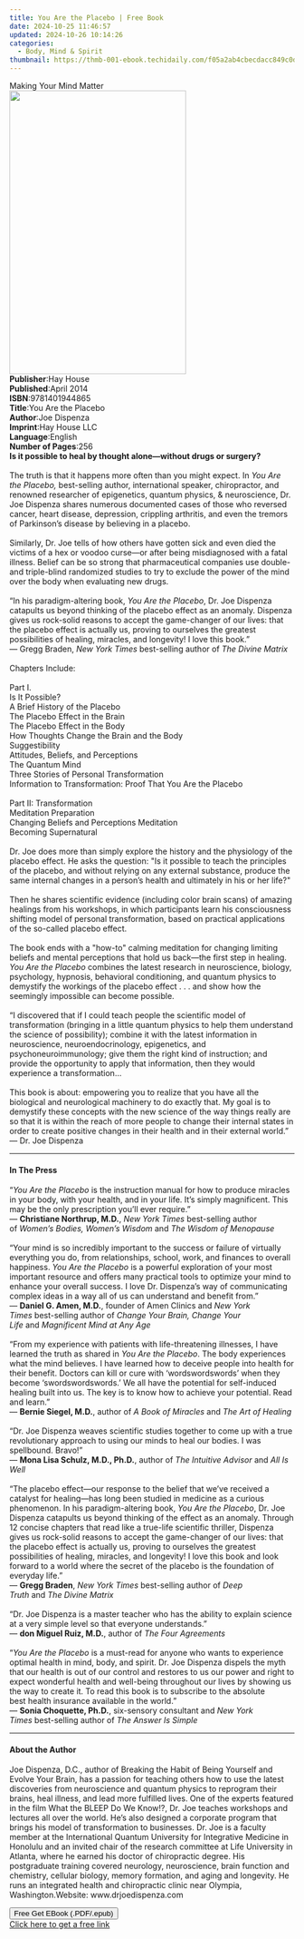 ```yaml
---
title: You Are the Placebo | Free Book
date: 2024-10-25 11:46:57
updated: 2024-10-26 10:14:26
categories:
  - Body, Mind & Spirit
thumbnail: https://thmb-001-ebook.techidaily.com/f05a2ab4cbecdacc849c0d6deabf44a7de1bc15b77bbaeb6220b3dac9acdda9e.jpg
---
```

<main id="book-container">
  <div class="flex flex-col">
    <div class="book-brief flex-1 py-6 px-4 sm:p-6 md:py-10 md:px-8">
      <!-- brief-->
      <div class="book-brief-main">Making Your Mind Matter</div>
    </div>
    <div
      class="book-meta-info flex-1 grid gap-4 col-start-1 col-end-3 row-start-1 sm:mb-6 sm:grid-cols-4 lg:gap-6 lg:col-start-2 lg:row-end-6 lg:row-span-6 lg:mb-0"
    >
      <div
        class="book-meta-info-left place-content-center mt-4 p-4 text-sm leading-6 col-start-2 col-span-2 dark:text-slate-400"
      >
        <img
          class="w-full h-500 object-cover rounded-lg sm:h-255 sm:col-span-2 lg:col-span-full"
          src="https://img-001-ebook.techidaily.com/bea97b1bd505bddf462b055146d72147d81bb63d0f5d6efb5e815c9e67cf4354.jpg"
          alt=""
          width="312"
          height="500"
        />
      </div>
      <div
        class="book-meta-info-right mt-2 col-start-1 row-start-2 col-span-3 self-center"
      >
        <!-- meta data  -->
        <div class="flex flex-col px-4 md:px-8">
          <div class="flex-1">
            <strong>Publisher</strong>:<span class="px-2">Hay House</span>
          </div>
          <div class="flex-1">
            <strong>Published</strong>:<span class="px-2">April 2014</span>
          </div>
          <div class="flex-1">
            <strong>ISBN</strong>:<span class="px-2">9781401944865</span>
          </div>
          <div class="flex-1">
            <strong>Title</strong>:<span class="px-2">You Are the Placebo</span>
          </div>
          <div class="flex-1">
            <strong>Author</strong>:<span class="px-2">Joe Dispenza</span>
          </div>
          <div class="flex-1">
            <strong>Imprint</strong>:<span class="px-2">Hay House LLC</span>
          </div>
          <div class="flex-1">
            <strong>Language</strong>:<span class="px-2">English</span>
          </div>
          <div class="flex-1">
            <strong>Number of Pages</strong>:<span class="px-2">256</span>
          </div>
        </div>
      </div>
    </div>
    <div class="book-description flex-1 py-6 px-4 sm:p-6 md:py-10 md:px-8">
      <div class="book-description-main">
        <div accordion-content="" id="description">
          <b
            >Is it possible to heal by thought alone—without drugs or surgery? </b
          ><br /><br />The truth is that it happens more often than you might
          expect. In <i>You Are the Placebo, </i>best-selling author,
          international speaker, chiropractor, and renowned researcher of
          epigenetics, quantum physics, &amp; neuroscience, Dr. Joe Dispenza
          shares numerous documented cases of those who reversed cancer, heart
          disease, depression, crippling arthritis, and even the tremors of
          Parkinson’s disease by believing in a placebo.<br /><br />
          Similarly, Dr. Joe tells of how others have gotten sick and even died
          the victims of a hex or voodoo curse—or after being misdiagnosed with
          a fatal illness. Belief can be so strong that pharmaceutical companies
          use double- and triple-blind randomized studies to try to exclude the
          power of the mind over the body when evaluating new drugs.<br /><br />
          “In his paradigm-altering book, <i>You Are the Placebo</i>, Dr. Joe
          Dispenza catapults us beyond thinking of the placebo effect as an
          anomaly. Dispenza gives us rock-solid reasons to accept the
          game-changer of our lives: that the placebo effect is actually us,
          proving to ourselves the greatest possibilities of healing, miracles,
          and longevity! I love this book.”<br />
          — Gregg Braden, <i>New York Times</i> best-selling author of
          <i>The Divine Matrix</i><br />
          &nbsp;<br />
          Chapters Include:<br /><br />Part I.<br />Is It Possible?<br />
          A Brief History of the Placebo<br />
          The Placebo Effect in the Brain<br />
          The Placebo Effect in the Body<br />
          How Thoughts Change the Brain and the Body<br />
          Suggestibility<br />
          Attitudes, Beliefs, and Perceptions<br />
          The Quantum Mind<br />
          Three Stories of Personal Transformation<br />
          Information to Transformation: Proof That You Are the Placebo<br /><br />Part
          II: Transformation<br />
          Meditation Preparation<br />
          Changing Beliefs and Perceptions Meditation<br />
          Becoming Supernatural<br /><br />
          Dr. Joe does more than simply explore the history and the physiology
          of the placebo effect. He asks the question: "Is it possible to teach
          the principles of the placebo, and without relying on any external
          substance, produce the same internal changes in a person’s health and
          ultimately in his or her life?"<br /><br />
          Then he shares scientific evidence (including color brain scans) of
          amazing healings from his workshops, in which participants learn his
          consciousness shifting model of personal transformation, based on
          practical applications of the so-called placebo effect.<br /><br />
          The book ends with a "how-to" calming meditation for changing limiting
          beliefs and mental perceptions that hold us back—the first step in
          healing. <i>You Are the Placebo </i>combines the latest research in
          neuroscience, biology, psychology, hypnosis, behavioral conditioning,
          and quantum physics to demystify the workings of the placebo effect .
          . . and show how the seemingly impossible can become possible.<br /><br />“I
          discovered that if I could teach people the scientific model of
          transformation (bringing in a little quantum physics to help them
          understand the science of possibility); combine it with the latest
          information in neuroscience, neuroendocrinology, epigenetics, and
          psychoneuroimmunology; give them the right kind of instruction; and
          provide the opportunity to apply that information, then they would
          experience a transformation...<br /><br />This book is about:
          empowering you to realize that you have all the biological and
          neurological machinery to do exactly that. My goal is to demystify
          these concepts with the new science of the way things really are so
          that it is within the reach of more people to change their internal
          states in order to create positive changes in their health and in
          their external world.”<br />
          — Dr. Joe Dispenza
        </div>
        <div class="accordion-fader"></div>
      </div>
    </div>
    <div class="book-excerpts flex-1 py-6 px-4 sm:p-6 md:py-10 md:px-8">
      <!-- excerpts-->
      <div class="book-excerpts-main">
        <hr />
        <h4 class="placeholder placeholder-heading">
          <span>In The Press</span>
        </h4>
        <p>
          “<i>You Are the Placebo</i>&nbsp;is the instruction manual&nbsp;for
          how to produce miracles in your body, with your health,&nbsp;and in
          your life. It’s simply magnificent. This may&nbsp;be the only
          prescription you’ll ever require.”<br />—&nbsp;<b
            >Christiane Northrup, M.D.</b
          >,&nbsp;<i>New York Times</i>&nbsp;best-selling author of&nbsp;<i
            >Women’s Bodies, Women’s Wisdom</i
          >&nbsp;and&nbsp;<i>The Wisdom of Menopause</i><br /><i>&nbsp;</i
          ><br />“Your mind is so incredibly important to the success or failure
          of&nbsp;virtually everything you do, from relationships, school, work,
          and&nbsp;finances to overall happiness.&nbsp;<i>You Are the Placebo</i
          >&nbsp;is a powerful&nbsp;exploration of your most important resource
          and offers many practical&nbsp;tools to optimize your mind to enhance
          your overall success. I love Dr.&nbsp;Dispenza’s way of communicating
          complex ideas in a way all of&nbsp;us can understand and benefit
          from.”<br />—&nbsp;<b>Daniel G. Amen, M.D.</b>, founder of Amen
          Clinics and&nbsp;<i>New York Times</i>&nbsp;best-selling author
          of&nbsp;<i>Change Your Brain, Change Your Life</i>&nbsp;and&nbsp;<i
            >Magnificent Mind at Any Age</i
          ><br />&nbsp;<br />“From my experience with patients with
          life-threatening illnesses,&nbsp;I have learned the truth as shared
          in&nbsp;<i>You Are the Placebo</i>. The body&nbsp;experiences what the
          mind believes. I have learned how to deceive&nbsp;people into health
          for their benefit. Doctors can kill or cure
          with&nbsp;‘wordswordswords’ when they become ‘swordswordswords.’ We
          all&nbsp;have the potential for self-induced healing built into us.
          The key&nbsp;is to know how to achieve your potential. Read and
          learn.”<br />—&nbsp;<b>Bernie Siegel, M.D.</b>, author of&nbsp;<i
            >A Book of Miracles</i
          >&nbsp;and&nbsp;<i>The Art of Healing</i><br />&nbsp;<br />“Dr. Joe
          Dispenza weaves scientific studies together to come up&nbsp;with a
          true revolutionary approach to using our minds to&nbsp;heal our
          bodies. I was spellbound. Bravo!”<br />—&nbsp;<b
            >Mona Lisa Schulz, M.D., Ph.D.</b
          >, author of&nbsp;<i>The Intuitive Advisor</i>&nbsp;and&nbsp;<i
            >All Is Well</i
          ><br />&nbsp;<br />“The placebo effect—our response to the belief that
          we’ve&nbsp;received a catalyst for healing—has long been studied in
          medicine&nbsp;as a curious phenomenon. In his paradigm-altering
          book,&nbsp;<i>You Are the&nbsp;Placebo</i>,&nbsp;Dr. Joe Dispenza
          catapults us beyond thinking of the effect&nbsp;as an anomaly. Through
          12 concise chapters that read like a true-life scientific thriller,
          Dispenza gives us rock-solid reasons to accept&nbsp;the game-changer
          of our lives: that the placebo effect is actually us,&nbsp;proving to
          ourselves the greatest possibilities of healing, miracles,&nbsp;and
          longevity! I love this book and look forward to a world where&nbsp;the
          secret of the placebo is the foundation of everyday life.”<br />—&nbsp;<b
            >Gregg Braden</b
          >,&nbsp;<i>New York Times</i>&nbsp;best-selling author of&nbsp;<i
            >Deep Truth</i
          >&nbsp;and&nbsp;<i>The Divine Matrix</i><br />&nbsp;<br />“Dr. Joe
          Dispenza is a master teacher who has the ability&nbsp;to explain
          science at a very simple level&nbsp;so that everyone understands.”<br />—&nbsp;<b
            >don Miguel Ruiz, M.D.</b
          >, author of&nbsp;<i>The Four Agreements</i><br />&nbsp;<br />“<i
            >You Are the Placebo</i
          >&nbsp;is a must-read for anyone who&nbsp;wants to experience optimal
          health in mind, body, and spirit.&nbsp;Dr. Joe Dispenza dispels the
          myth that our health is out of our&nbsp;control and restores to us our
          power and right to expect wonderful&nbsp;health and well-being
          throughout our lives by showing us the way to&nbsp;create it. To read
          this book is to subscribe to the absolute best&nbsp;health insurance
          available in the world.”&nbsp;<br />—&nbsp;<b
            >Sonia Choquette, Ph.D.</b
          >, six-sensory consultant and&nbsp;<i>New York Times</i
          >&nbsp;best-selling author of&nbsp;<i>The Answer Is Simple</i>
        </p>
      </div>
    </div>
    <div class="book-about-author flex-1 py-6 px-4 sm:p-6 md:py-10 md:px-8">
      <!-- about author-->
      <div class="book-main-author-main">
        <hr />
        <h4 class="placeholder placeholder-heading">
          <span>About the Author</span>
        </h4>
        <p>
          Joe Dispenza, D.C., author of Breaking the Habit of Being Yourself and
          Evolve Your Brain, has a passion for teaching others how to use the
          latest discoveries from neuroscience and quantum physics to reprogram
          their brains, heal illness, and lead more fulfilled lives. One of the
          experts featured in the film What the BLEEP Do We Know!?, Dr. Joe
          teaches workshops and lectures all over the world. He’s also designed
          a corporate program that brings his model of transformation to
          businesses. Dr. Joe is a faculty member at the International Quantum
          University for Integrative Medicine in Honolulu and an invited chair
          of the research committee at Life University in Atlanta, where he
          earned his doctor of chiropractic degree. His postgraduate training
          covered neurology, neuroscience, brain function and chemistry,
          cellular biology, memory formation, and aging and longevity. He runs
          an integrated health and chiropractic clinic near Olympia,
          Washington.Website: www.drjoedispenza.com
        </p>
      </div>
    </div>
    <div class="book-free-get flex-1 py-6 px-4 sm:p-6 md:py-10 md:px-8">
      <button
        id="btn-free-get"
        class="bg-blue-500 hover:bg-blue-700 text-white font-bold py-2 px-4 rounded"
      >
        Free Get EBook (.PDF/.epub)
      </button>
      <div id="countdown-display" class="px-2 text-lg mt-2"></div>
      <a
        id="free-link"
        class="hidden bg-blue-500 hover:bg-blue-700 text-white font-bold py-2 px-4 rounded"
        href="https://www.ebooks.com/en-us/book/96317128/you-are-the-placebo/joe-dispenza/"
        target="_blank"
        >Click here to get a free link</a
      >
    </div>
    <script>
      let countdownTime = 0;
      let countdownInterval = null;
      document
        .getElementById('btn-free-get')
        .addEventListener('click', startCountdown);
      function startCountdown() {
        countdownTime = new Date().getTime() + 60000 * 3;
        countdownInterval = setInterval(updateCountdown, 1000);
        document.getElementById('btn-free-get').disabled = true;
        document
          .getElementById('btn-free-get')
          .classList.add('bg-gray-500', 'cursor-not-allowed');
      }
      function updateCountdown() {
        let currentTime = new Date().getTime();
        let timeLeft = countdownTime - currentTime;
        let secondsLeft = Math.floor(timeLeft / 1000);
        document.getElementById('countdown-display').innerHTML =
          `Remaining time: ${secondsLeft} seconds.`;
        if (secondsLeft <= 0) {
          clearInterval(countdownInterval);
          document.getElementById('btn-free-get').classList.add('hidden');
          document.getElementById('free-link').classList.remove('hidden');
          document.getElementById('countdown-display').innerHTML = '';
        }
      }
    </script>
  </div>
</main>
